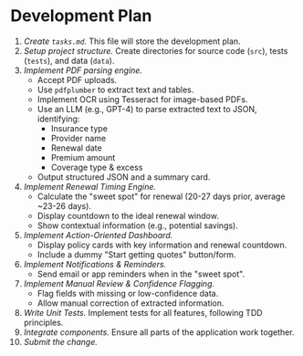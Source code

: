 # Development Plan

1. *Create `tasks.md`.* This file will store the development plan.
2. *Setup project structure.* Create directories for source code (`src`), tests (`tests`), and data (`data`).
3. *Implement PDF parsing engine.*
    - Accept PDF uploads.
    - Use `pdfplumber` to extract text and tables.
    - Implement OCR using Tesseract for image-based PDFs.
    - Use an LLM (e.g., GPT-4) to parse extracted text to JSON, identifying:
        - Insurance type
        - Provider name
        - Renewal date
        - Premium amount
        - Coverage type & excess
    - Output structured JSON and a summary card.
4. *Implement Renewal Timing Engine.*
    - Calculate the "sweet spot" for renewal (20-27 days prior, average ~23-26 days).
    - Display countdown to the ideal renewal window.
    - Show contextual information (e.g., potential savings).
5. *Implement Action-Oriented Dashboard.*
    - Display policy cards with key information and renewal countdown.
    - Include a dummy "Start getting quotes" button/form.
6. *Implement Notifications & Reminders.*
    - Send email or app reminders when in the "sweet spot".
7. *Implement Manual Review & Confidence Flagging.*
    - Flag fields with missing or low-confidence data.
    - Allow manual correction of extracted information.
8. *Write Unit Tests.* Implement tests for all features, following TDD principles.
9. *Integrate components.* Ensure all parts of the application work together.
10. *Submit the change.*
